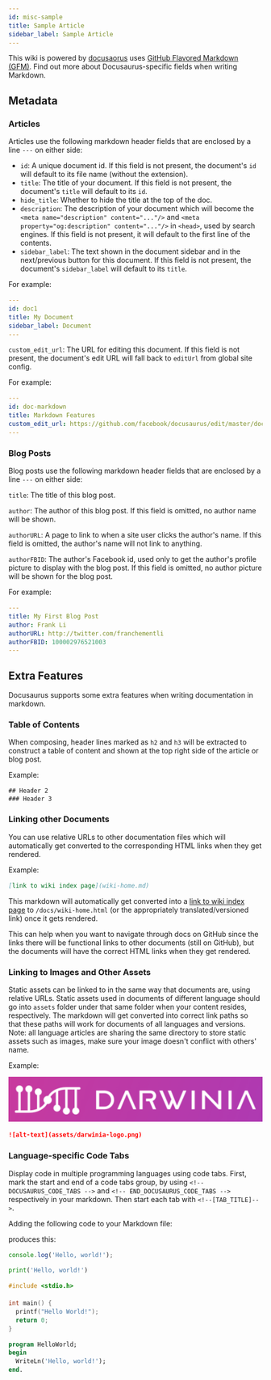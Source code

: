 ```yaml
---
id: misc-sample
title: Sample Article
sidebar_label: Sample Article
---
```


This wiki is powered by [docusaorus](https://docusaurus.io/) uses [GitHub Flavored Markdown (GFM)](https://guides.github.com/features/mastering-markdown/). Find out more about Docusaurus-specific fields when writing Markdown.

## Metadata

### Articles

Articles use the following markdown header fields that are enclosed by a line `---` on either side:

- `id`: A unique document id. If this field is not present, the document's `id` will default to its file name (without the extension).
- `title`: The title of your document. If this field is not present, the document's `title` will default to its `id`.
- `hide_title`: Whether to hide the title at the top of the doc.
- `description`: The description of your document which will become the `<meta name="description" content="..."/>` and `<meta property="og:description" content="..."/>` in `<head>`, used by search engines. If this field is not present, it will default to the first line of the contents.
- `sidebar_label`: The text shown in the document sidebar and in the next/previous button for this document. If this field is not present, the document's `sidebar_label` will default to its `title`.

For example:

```yaml
---
id: doc1
title: My Document
sidebar_label: Document
---

```

`custom_edit_url`: The URL for editing this document. If this field is not present, the document's edit URL will fall back to `editUrl` from global site config. 

For example:

```yaml
---
id: doc-markdown
title: Markdown Features
custom_edit_url: https://github.com/facebook/docusaurus/edit/master/docs/api-doc-markdown.md
---

```

### Blog Posts

Blog posts use the following markdown header fields that are enclosed by a line `---` on either side:

`title`: The title of this blog post.

`author`: The author of this blog post. If this field is omitted, no author name will be shown.

`authorURL`: A page to link to when a site user clicks the author's name. If this field is omitted, the author's name will not link to anything.

`authorFBID`: The author's Facebook id, used only to get the author's profile picture to display with the blog post. If this field is omitted, no author picture will be shown for the blog post.

For example:

```yaml
---
title: My First Blog Post
author: Frank Li
authorURL: http://twitter.com/franchementli
authorFBID: 100002976521003
---

```

## Extra Features

Docusaurus supports some extra features when writing documentation in markdown.

### Table of Contents

When composing, header lines marked as `h2` and `h3` will be extracted to construct a table of content and shown at the top right side of the article or blog post.

Example:

```
## Header 2
### Header 3
```

### Linking other Documents

You can use relative URLs to other documentation files which will automatically get converted to the corresponding HTML links when they get rendered.

Example:

```md
[link to wiki index page](wiki-home.md)
```

This markdown will automatically get converted into a [link to wiki index page](wiki-home.md) to `/docs/wiki-home.html` (or the appropriately translated/versioned link) once it gets rendered.  

This can help when you want to navigate through docs on GitHub since the links there will be functional links to other documents (still on GitHub), but the documents will have the correct HTML links when they get rendered.

### Linking to Images and Other Assets

Static assets can be linked to in the same way that documents are, using relative URLs. Static assets used in documents of different language should go into `assets` folder under that same folder when your content resides, respectively. The markdown will get converted into correct link paths so that these paths will work for documents of all languages and versions.  Note: all language articles are sharing the same directory to store static assets such as images, make sure your image doesn't conflict with others' name.

Example:

![Darwinia Logo](assets/darwinia-logo.png)

```md
![alt-text](assets/darwinia-logo.png)
```

### Language-specific Code Tabs

Display code in multiple programming languages using code tabs. First, mark the start and end of a code tabs group, by using `<!-- DOCUSAURUS_CODE_TABS -->` and `<!-- END_DOCUSAURUS_CODE_TABS -->` respectively in your markdown. Then start each tab with `<!--[TAB_TITLE]-->`.

Adding the following code to your Markdown file:

<script src="https://gist.github.com/yangshun/d36d04f383c40beb3f31dd2a16666f6c.js"></script>

produces this:

<!--DOCUSAURUS_CODE_TABS-->

<!--JavaScript-->

```js
console.log('Hello, world!');
```

<!--Python-->

```py
print('Hello, world!')
```

<!--C-->

```C
#include <stdio.h>

int main() {
  printf("Hello World!");
  return 0;
}
```

<!--Pascal-->

```Pascal
program HelloWorld;
begin
  WriteLn('Hello, world!');
end.
```

<!--END_DOCUSAURUS_CODE_TABS-->